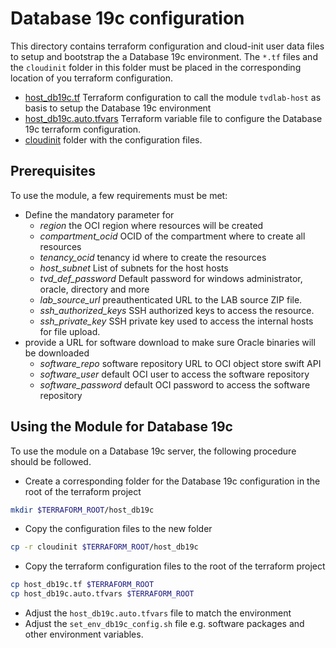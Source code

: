 # Database 19c configuration

This directory contains terraform configuration and cloud-init user data files
to setup and bootstrap the a Database 19c environment. The `*.tf` files and the
`cloudinit` folder in this folder must be placed in the corresponding location
of you terraform configuration.

- [host_db19c.tf](host_db19c.tf) Terraform configuration to call the module
  `tvdlab-host` as basis to setup the Database 19c environment
- [host_db19c.auto.tfvars](host_db19c.auto.tfvars) Terraform variable file to
  configure the Database 19c terraform configuration.
- [cloudinit](cloudinit) folder with the configuration files.

## Prerequisites

To use the module, a few requirements must be met:

- Define the mandatory parameter for
  - *region* the OCI region where resources will be created
  - *compartment_ocid* OCID of the compartment where to create all resources
  - *tenancy_ocid* tenancy id where to create the resources
  - *host_subnet* List of subnets for the host hosts
  - *tvd_def_password* Default password for windows administrator, oracle, directory and more
  - *lab_source_url* preauthenticated URL to the LAB source ZIP file.
  - *ssh_authorized_keys* SSH authorized keys to access the resource.
  - *ssh_private_key* SSH private key used to access the internal hosts for file upload.
- provide a URL for software download to make sure Oracle binaries will be
  downloaded
  - *software_repo* software repository URL to OCI object store swift API
  - *software_user* default OCI user to access the software repository
  - *software_password* default OCI password to access the software repository

## Using the Module for Database 19c

To use the module on a Database 19c server, the following procedure should be
followed.

- Create a corresponding folder for the Database 19c configuration in the root
  of the terraform project

```bash
mkdir $TERRAFORM_ROOT/host_db19c
```

- Copy the configuration files to the new folder

```bash
cp -r cloudinit $TERRAFORM_ROOT/host_db19c
```

- Copy the terraform configuration files to the root of the terraform project

```bash
cp host_db19c.tf $TERRAFORM_ROOT
cp host_db19c.auto.tfvars $TERRAFORM_ROOT
```

- Adjust the `host_db19c.auto.tfvars` file to match the environment
- Adjust the `set_env_db19c_config.sh` file e.g. software packages and other
  environment variables.
